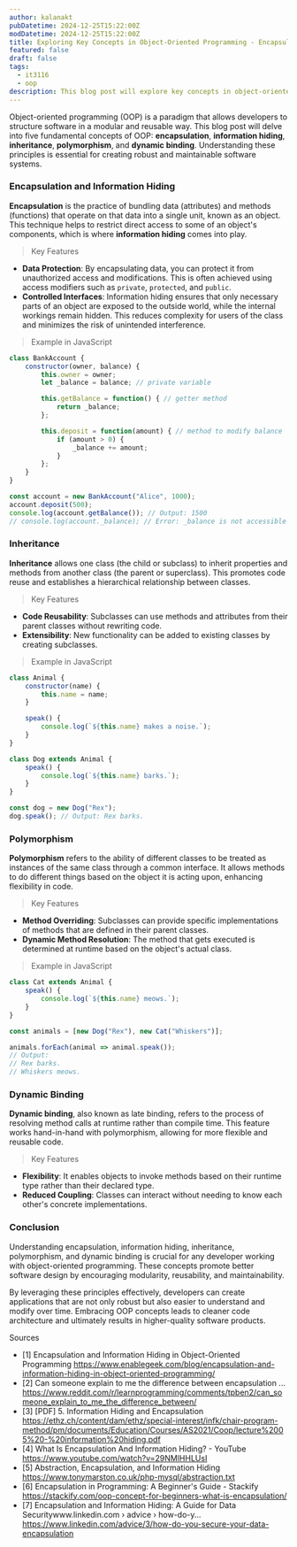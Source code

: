 ```yaml
---
author: kalanakt
pubDatetime: 2024-12-25T15:22:00Z
modDatetime: 2024-12-25T15:22:00Z
title: Exploring Key Concepts in Object-Oriented Programming - Encapsulation, Information Hiding, Inheritance, Polymorphism, and Dynamic Binding
featured: false
draft: false
tags:
  - it3116
  - oop
description: This blog post will explore key concepts in object-oriented programming, including encapsulation, information hiding, inheritance, polymorphism, and dynamic binding, highlighting their importance in software development.
---
```


Object-oriented programming (OOP) is a paradigm that allows developers to structure software in a modular and reusable way. This blog post will delve into five fundamental concepts of OOP: **encapsulation**, **information hiding**, **inheritance**, **polymorphism**, and **dynamic binding**. Understanding these principles is essential for creating robust and maintainable software systems.

### Encapsulation and Information Hiding

**Encapsulation** is the practice of bundling data (attributes) and methods (functions) that operate on that data into a single unit, known as an object. This technique helps to restrict direct access to some of an object's components, which is where **information hiding** comes into play.

> Key Features

- **Data Protection**: By encapsulating data, you can protect it from unauthorized access and modifications. This is often achieved using access modifiers such as `private`, `protected`, and `public`.
- **Controlled Interfaces**: Information hiding ensures that only necessary parts of an object are exposed to the outside world, while the internal workings remain hidden. This reduces complexity for users of the class and minimizes the risk of unintended interference.

> Example in JavaScript

```javascript
class BankAccount {
    constructor(owner, balance) {
        this.owner = owner;
        let _balance = balance; // private variable

        this.getBalance = function() { // getter method
            return _balance;
        };

        this.deposit = function(amount) { // method to modify balance
            if (amount > 0) {
                _balance += amount;
            }
        };
    }
}

const account = new BankAccount("Alice", 1000);
account.deposit(500);
console.log(account.getBalance()); // Output: 1500
// console.log(account._balance); // Error: _balance is not accessible
```

### Inheritance

**Inheritance** allows one class (the child or subclass) to inherit properties and methods from another class (the parent or superclass). This promotes code reuse and establishes a hierarchical relationship between classes.

> Key Features

- **Code Reusability**: Subclasses can use methods and attributes from their parent classes without rewriting code.
- **Extensibility**: New functionality can be added to existing classes by creating subclasses.

> Example in JavaScript

```javascript
class Animal {
    constructor(name) {
        this.name = name;
    }

    speak() {
        console.log(`${this.name} makes a noise.`);
    }
}

class Dog extends Animal {
    speak() {
        console.log(`${this.name} barks.`);
    }
}

const dog = new Dog("Rex");
dog.speak(); // Output: Rex barks.
```

### Polymorphism

**Polymorphism** refers to the ability of different classes to be treated as instances of the same class through a common interface. It allows methods to do different things based on the object it is acting upon, enhancing flexibility in code.

> Key Features

- **Method Overriding**: Subclasses can provide specific implementations of methods that are defined in their parent classes.
- **Dynamic Method Resolution**: The method that gets executed is determined at runtime based on the object's actual class.

> Example in JavaScript

```javascript
class Cat extends Animal {
    speak() {
        console.log(`${this.name} meows.`);
    }
}

const animals = [new Dog("Rex"), new Cat("Whiskers")];

animals.forEach(animal => animal.speak());
// Output:
// Rex barks.
// Whiskers meows.
```

### Dynamic Binding

**Dynamic binding**, also known as late binding, refers to the process of resolving method calls at runtime rather than compile time. This feature works hand-in-hand with polymorphism, allowing for more flexible and reusable code.

> Key Features

- **Flexibility**: It enables objects to invoke methods based on their runtime type rather than their declared type.
- **Reduced Coupling**: Classes can interact without needing to know each other's concrete implementations.

### Conclusion

Understanding encapsulation, information hiding, inheritance, polymorphism, and dynamic binding is crucial for any developer working with object-oriented programming. These concepts promote better software design by encouraging modularity, reusability, and maintainability.

By leveraging these principles effectively, developers can create applications that are not only robust but also easier to understand and modify over time. Embracing OOP concepts leads to cleaner code architecture and ultimately results in higher-quality software products.

Sources

- [1] Encapsulation and Information Hiding in Object-Oriented Programming <https://www.enablegeek.com/blog/encapsulation-and-information-hiding-in-object-oriented-programming/>
- [2] Can someone explain to me the difference between encapsulation ... <https://www.reddit.com/r/learnprogramming/comments/tpben2/can_someone_explain_to_me_the_difference_between/>
- [3] [PDF] 5. Information Hiding and Encapsulation <https://ethz.ch/content/dam/ethz/special-interest/infk/chair-program-method/pm/documents/Education/Courses/AS2021/Coop/lecture%2005%20-%20information%20hiding.pdf>
- [4] What Is Encapsulation And Information Hiding? - YouTube <https://www.youtube.com/watch?v=29NMlHHLUsI>
- [5] Abstraction, Encapsulation, and Information Hiding <https://www.tonymarston.co.uk/php-mysql/abstraction.txt>
- [6] Encapsulation in Programming: A Beginner's Guide - Stackify <https://stackify.com/oop-concept-for-beginners-what-is-encapsulation/>
- [7] Encapsulation and Information Hiding: A Guide for Data Securitywww.linkedin.com › advice › how-do-y... <https://www.linkedin.com/advice/3/how-do-you-secure-your-data-encapsulation>
